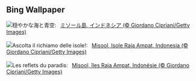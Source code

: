 ## Bing Wallpaper
![](https://www.bing.com/th?id=OHR.MisoolRajaAmpat_JA-JP9378923555_UHD.jpg&w=1000)穏やかな海と青空:&nbsp;&ensp;[ミソール島, インドネシア  (© Giordano Cipriani/Getty Images)](https://www.bing.com/th?id=OHR.MisoolRajaAmpat_JA-JP9378923555_UHD.jpg)
<br><br/>
![](https://www.bing.com/th?id=OHR.MisoolRajaAmpat_IT-IT8362086795_UHD.jpg&w=1000)Ascolta il richiamo delle isole!:&nbsp;&ensp;[Misool, Isole Raja Ampat, Indonesia (© Giordano Cipriani/Getty Images)](https://www.bing.com/th?id=OHR.MisoolRajaAmpat_IT-IT8362086795_UHD.jpg)
<br><br/>
![](https://www.bing.com/th?id=OHR.MisoolRajaAmpat_FR-FR9641192055_UHD.jpg&w=1000)Les reflets du paradis:&nbsp;&ensp;[Misool, îles Raja Ampat, Indonésie (© Giordano Cipriani/Getty Images)](https://www.bing.com/th?id=OHR.MisoolRajaAmpat_FR-FR9641192055_UHD.jpg)
<br><br/>
